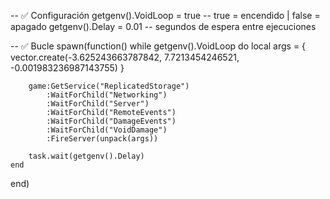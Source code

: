 -- ✅ Configuración
getgenv().VoidLoop = true   -- true = encendido | false = apagado
getgenv().Delay = 0.01       -- segundos de espera entre ejecuciones

-- ✅ Bucle
spawn(function()
    while getgenv().VoidLoop do
        local args = {
            vector.create(-3.625243663787842, 7.7213454246521, -0.001983236987143755)
        }

        game:GetService("ReplicatedStorage")
            :WaitForChild("Networking")
            :WaitForChild("Server")
            :WaitForChild("RemoteEvents")
            :WaitForChild("DamageEvents")
            :WaitForChild("VoidDamage")
            :FireServer(unpack(args))

        task.wait(getgenv().Delay)
    end
end)
